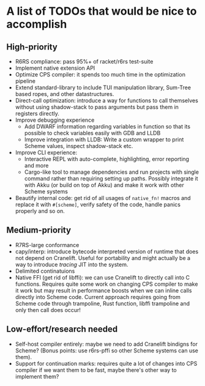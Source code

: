 # A list of TODOs that would be nice to accomplish

## High-priority

- R6RS compliance: pass 95%+ of racket/r6rs test-suite
- Implement native extension API
- Optimize CPS compiler: it spends too much time in the optimization pipeline
- Extend standard-library to include TUI manipulation library, Sum-Tree based ropes, 
and other datastructures.
- Direct-call optimization: introduce a way for functions to call themselves without using shadow-stack
to pass arguments but pass them in registers directly.
- Improve debugging experience
    - Add DWARF information regarding variables in function so that its possible to check variables easily
    with GDB and LLDB
    - Improve integration with LLDB: Write a custom wrapper to print Scheme values, inspect shadow-stack etc.
- Improve CLI experience:
    - Interactive REPL with auto-complete, highlighting, error reporting and more
    - Cargo-like tool to manage dependencies and run projects with single command rather
    than requiring setting up paths. Possibly integrate it with Akku (or build on top of Akku)
    and make it work with other Scheme systems
- Beautify internal code: get rid of all usages of `native_fn!` macros and replace it with `#[scheme]`, verify
safety of the code, handle panics properly and so on.

## Medium-priority

- R7RS-large conformance
- capy/interp: introduce bytecode interpreted version of runtime that does not depend on Cranelift. Useful for portability and might actually be a way to introduce *tracing* JIT into the system. 
- Delimited continatuions
- Native FFI (get rid of libffi): we can use Cranelift to directly call into C functions. Requires quite some work
on changing CPS compiler to make it work but may result in performance boosts when we can inline calls directly into Scheme code. Current approach requires going from Scheme code through trampoline, Rust function, libffi trampoline and only then call does occur!

## Low-effort/research needed
- Self-host compiler entirely: maybe we need to add Cranelift bindigns for Scheme? (Bonus points: use r6rs-pffi so other Scheme systems can use them).
- Support for continuation marks: requires quite a lot of changes into CPS compiler if we want them to be fast, maybe there's other way to implement them? 
